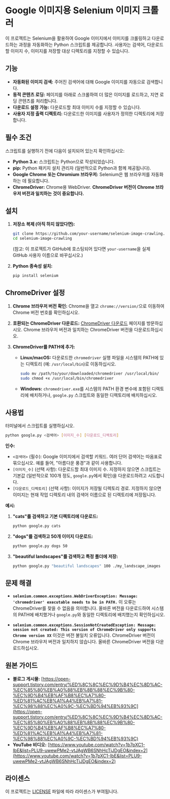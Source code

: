 # Google 이미지용 Selenium 이미지 크롤러

이 프로젝트는 Selenium을 활용하여 Google 이미지에서 이미지를 크롤링하고 다운로드하는 과정을 자동화하는 Python 스크립트를 제공합니다. 사용자는 검색어, 다운로드할 이미지 수, 이미지를 저장할 대상 디렉토리를 지정할 수 있습니다.

## 기능

*   **자동화된 이미지 검색:** 주어진 검색어에 대해 Google 이미지를 자동으로 검색합니다.
*   **동적 콘텐츠 로딩:** 페이지를 아래로 스크롤하여 더 많은 이미지를 로드하고, 지연 로딩 콘텐츠를 처리합니다.
*   **다운로드 설정 가능:** 다운로드할 최대 이미지 수를 지정할 수 있습니다.
*   **사용자 지정 출력 디렉토리:** 다운로드한 이미지를 사용자가 정의한 디렉토리에 저장합니다.

## 필수 조건

스크립트를 실행하기 전에 다음이 설치되어 있는지 확인하십시오:

*   **Python 3.x:** 스크립트는 Python으로 작성되었습니다.
*   **pip:** Python 패키지 설치 관리자 (일반적으로 Python과 함께 제공됩니다).
*   **Google Chrome 또는 Chromium 브라우저:** Selenium은 웹 브라우저를 자동화하는 데 필요합니다.
*   **ChromeDriver:** Chrome용 WebDriver. **ChromeDriver 버전이 Chrome 브라우저 버전과 일치하는 것이 중요합니다.**

## 설치

1.  **저장소 복제 (아직 하지 않았다면):**
    ```bash
    git clone https://github.com/your-username/selenium-image-crawling.git
    cd selenium-image-crawling
    ```
    (참고: 이 프로젝트가 GitHub에 호스팅되어 있다면 `your-username`을 실제 GitHub 사용자 이름으로 바꾸십시오.)

2.  **Python 종속성 설치:**
    ```bash
    pip install selenium
    ```

## ChromeDriver 설정

1.  **Chrome 브라우저 버전 확인:**
    Chrome을 열고 `chrome://version/`으로 이동하여 Chrome 버전 번호를 확인하십시오.

2.  **호환되는 ChromeDriver 다운로드:**
    [ChromeDriver 다운로드](https://chromedriver.chromium.org/downloads) 페이지를 방문하십시오. Chrome 브라우저 버전과 일치하는 ChromeDriver 버전을 다운로드하십시오.

3.  **ChromeDriver를 PATH에 추가:**
    *   **Linux/macOS:** 다운로드한 `chromedriver` 실행 파일을 시스템의 PATH에 있는 디렉토리 (예: `/usr/local/bin`)로 이동하십시오.
        ```bash
        sudo mv /path/to/your/downloaded/chromedriver /usr/local/bin/
        sudo chmod +x /usr/local/bin/chromedriver
        ```
    *   **Windows:** `chromedriver.exe`를 시스템의 PATH 환경 변수에 포함된 디렉토리에 배치하거나, `google.py` 스크립트와 동일한 디렉토리에 배치하십시오.

## 사용법

터미널에서 스크립트를 실행하십시오.

```bash
python google.py <검색어> [이미지_수] [다운로드_디렉토리]
```

**인수:**

*   `<검색어>` (필수): Google 이미지에서 검색할 키워드. 여러 단어 검색어는 따옴표로 묶으십시오. 예를 들어, "아름다운 풍경"과 같이 사용합니다.
*   `[이미지_수]` (선택 사항): 다운로드할 최대 이미지 수. 지정하지 않으면 스크립트는 기본값 (일반적으로 100개 정도, `google.py`에서 확인)을 다운로드하려고 시도합니다.
*   `[다운로드_디렉토리]` (선택 사항): 이미지가 저장될 디렉토리 경로. 지정하지 않으면 이미지는 현재 작업 디렉토리 내의 검색어 이름으로 된 디렉토리에 저장됩니다.

**예시:**

1.  **"cats"를 검색하고 기본 디렉토리에 다운로드:**
    ```bash
    python google.py cats
    ```

2.  **"dogs"를 검색하고 50개 이미지 다운로드:**
    ```bash
    python google.py dogs 50
    ```

3.  **"beautiful landscapes"를 검색하고 특정 폴더에 저장:**
    ```bash
    python google.py "beautiful landscapes" 100 ./my_landscape_images
    ```

## 문제 해결

*   **`selenium.common.exceptions.WebDriverException: Message: 'chromedriver' executable needs to be in PATH.`**
    이 오류는 ChromeDriver를 찾을 수 없음을 의미합니다. 올바른 버전을 다운로드하여 시스템의 PATH에 배치했거나 `google.py`와 동일한 디렉토리에 배치했는지 확인하십시오.

*   **`selenium.common.exceptions.SessionNotCreatedException: Message: session not created: This version of ChromeDriver only supports Chrome version XX`**
    이것은 버전 불일치 오류입니다. ChromeDriver 버전이 Chrome 브라우저 버전과 일치하지 않습니다. 올바른 ChromeDriver 버전을 다운로드하십시오.

## 원본 가이드

*   **블로그 게시물:** [https://open-support.tistory.com/entry/%ED%8C%8C%EC%9D%B4%EC%8D%AC-%EC%85%80%EB%A0%88%EB%8B%88%EC%9B%80-%EC%9D%B4%EB%AF%B8%EC%A7%80-%ED%81%AC%EB%A1%A4%EB%A7%81-%EC%98%88%EC%A0%9C-%EC%BD%94%EB%93%9C](https://open-support.tistory.com/entry/%ED%8C%8C%EC%9D%B4%EC%8D%AC-%EC%85%80%EB%A0%88%EB%8B%88%EC%9B%80-%EC%9D%B4%EB%AF%B8%EC%A7%80-%ED%81%AC%EB%A1%A4%EB%A7%81-%EC%98%88%EC%A0%9C-%EC%BD%94%EB%93%9C)
*   **YouTube 비디오:** [https://www.youtube.com/watch?v=1b7pXC1-IbE&list=PLU9-uwewPMe2-vtJAgWB6SNhHcTjJDgEO&index=2](https://www.youtube.com/watch?v=1b7pXC1-IbE&list=PLU9-uwewPMe2-vtJAgWB6SNhHcTjJDgEO&index=2)

## 라이센스

이 프로젝트는 [LICENSE](LICENSE) 파일에 따라 라이센스가 부여됩니다.
